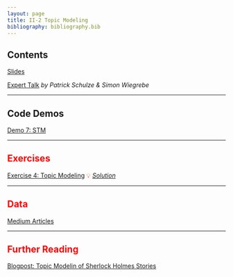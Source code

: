 ```yaml
---
layout: page
title: II-2 Topic Modeling
bibliography: bibliography.bib
---
```


## Contents

[Slides](slides/slides_II_2.pdf)

[Expert Talk](slides/slides_stm.pdf) *by Patrick Schulze & Simon Wiegrebe*

***

## Code Demos

<span style="color: red;">

[Demo 7: STM](demos/topic_modeling_stm.html)

***

## Exercises

[Exercise 4: Topic Modeling](exercises/exercise_topic_modeling_task.ipynb)
💡 [*Solution*](exercises/exercise_topic_modeling_solution.ipynb)

***

## Data

[Medium Articles](data/articles.RDS)

***

## Further Reading

[Blogpost: Topic Modelin of Sherlock Holmes Stories](https://juliasilge.com/blog/sherlock-holmes-stm/)
